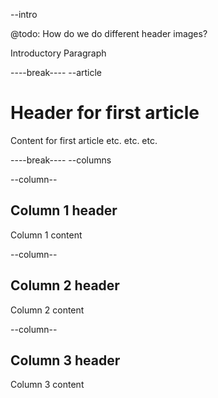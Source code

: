 --intro

@todo: How do we do different header images?

Introductory Paragraph

----break----
--article

# Header for first article

Content for first article etc. etc. etc.

----break----
--columns

--column--
## Column 1 header
Column 1 content

--column--
## Column 2 header
Column 2 content

--column--
## Column 3 header
Column 3 content
